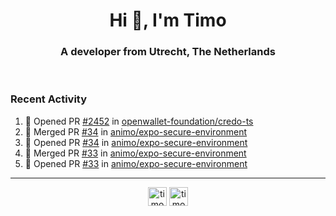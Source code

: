 <h1 align="center">Hi 👋, I'm Timo</h1>
<h3 align="center">A developer from Utrecht, The Netherlands</h3>
<br/>
<!-- https://github.com/rahuldkjain/github-profile-readme-generator --!>

<!--  <p align="left"><img src="https://github-readme-stats.vercel.app/api?username=timoglastra&show_icons=true&count_private=true&" alt="timoglastra" /></p> --!>

<!--
Github language stats
<p align="left"><img src="https://github-readme-stats.vercel.app/api/top-langs/?username=timoglastra&layout=compact" alt="timoglastra" /><p>
-->

<!-- Codestats language stats -->
<!-- <p align="left"><img src="https://codestats-readme.vercel.app/api/top-langs/?username=timoglastra&layout=compact&language_count=12" alt="timoglastra" /><p>    --!>
  
<h3>Recent Activity</h3>

<!--START_SECTION:activity-->
1. 💪 Opened PR [#2452](https://github.com/openwallet-foundation/credo-ts/pull/2452) in [openwallet-foundation/credo-ts](https://github.com/openwallet-foundation/credo-ts)
2. 🎉 Merged PR [#34](https://github.com/animo/expo-secure-environment/pull/34) in [animo/expo-secure-environment](https://github.com/animo/expo-secure-environment)
3. 💪 Opened PR [#34](https://github.com/animo/expo-secure-environment/pull/34) in [animo/expo-secure-environment](https://github.com/animo/expo-secure-environment)
4. 🎉 Merged PR [#33](https://github.com/animo/expo-secure-environment/pull/33) in [animo/expo-secure-environment](https://github.com/animo/expo-secure-environment)
5. 💪 Opened PR [#33](https://github.com/animo/expo-secure-environment/pull/33) in [animo/expo-secure-environment](https://github.com/animo/expo-secure-environment)
<!--END_SECTION:activity-->

---

<p align="center">
<a href="https://twitter.com/timoglastra" target="blank"><img align="center" src="https://cdn.jsdelivr.net/npm/simple-icons@3.0.1/icons/twitter.svg" alt="timoglastra" height="30" width="30" /></a>
<a href="https://linkedin.com/in/timoglastra" target="blank"><img align="center" src="https://cdn.jsdelivr.net/npm/simple-icons@3.0.1/icons/linkedin.svg" alt="timoglastra" height="30" width="30" /></a>
</p>



